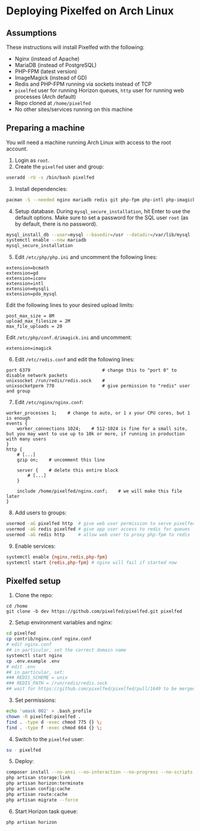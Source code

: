 # Deploying Pixelfed on Arch Linux

## Assumptions
These instructions will install Pixelfed with the following:
- Nginx (instead of Apache)
- MariaDB (instead of PostgreSQL)
- PHP-FPM (latest version)
- ImageMagick (instead of GD)
- Redis and PHP-FPM running via sockets instead of TCP
- `pixelfed` user for running Horizon queues, `http` user for running web processes (Arch default)
- Repo cloned at `/home/pixelfed`
- No other sites/services running on this machine

## Preparing a machine

You will need a machine running Arch Linux with access to the root account.

1. Login as `root`.
2. Create the `pixelfed` user and group:
```bash
useradd -rU -s /bin/bash pixelfed
```
3. Install dependencies:
```bash
pacman -S --needed nginx mariadb redis git php-fpm php-intl php-imagick composer jpegoptim optipng pngquant imagemagick unzip
```
4. Setup database. During `mysql_secure_installation`, hit Enter to use the default options. Make sure to set a password for the SQL user `root` (as by default, there is no password).
```bash
mysql_install_db --user=mysql --basedir=/usr --datadir=/var/lib/mysql
systemctl enable --now mariadb
mysql_secure_installation
```
5. Edit `/etc/php/php.ini` and uncomment the following lines:
```
extension=bcmath
extension=gd
extension=iconv
extension=intl
extension=mysqli
extension=pdo_mysql
```
Edit the following lines to your desired upload limits:
```
post_max_size = 8M
upload_max_filesize = 2M
max_file_uploads = 20
```
Edit `/etc/php/conf.d/imagick.ini` and uncomment:
```
extension=imagick
```
6. Edit `/etc/redis.conf` and edit the following lines:
```
port 6379                           # change this to "port 0" to disable network packets
unixsocket /run/redis/redis.sock    # 
unixsocketperm 770                  # give permission to "redis" user and group
```
7. Edit `/etc/nginx/nginx.conf`:
```nginx
worker_processes 1;    # change to auto, or 1 x your CPU cores, but 1 is enough
events {
    worker_connections 1024;    # 512-1024 is fine for a small site, but you may want to use up to 10k or more, if running in production with many users
}
http {
    # [...]
    gzip on;    # uncomment this line

    server {    # delete this entire block
        # [...]
    }

    include /home/pixelfed/nginx.conf;    # we will make this file later
}
```
8. Add users to groups:
```bash
usermod -aG pixelfed http  # give web user permission to serve pixelfed
usermod -aG redis pixelfed # give app user access to redis for queues
usermod -aG redis http     # allow web user to proxy php-fpm to redis
```
9. Enable services:
```bash
systemctl enable {nginx,redis,php-fpm}
systemctl start {redis,php-fpm} # nginx will fail if started now
```

## Pixelfed setup
1. Clone the repo:
```
cd /home
git clone -b dev https://github.com/pixelfed/pixelfed.git pixelfed
```
2. Setup environment variables and nginx:
```bash
cd pixelfed
cp contrib/nginx.conf nginx.conf
# edit nginx.conf
## in particular, set the correct domain name
systemctl start nginx
cp .env.example .env
# edit .env
## in particular, set:
### REDIS_SCHEME = unix
### REDIS_PATH = /run/redis/redis.sock
## wait for https://github.com/pixelfed/pixelfed/pull/1649 to be merged, though
```
3. Set permissions:
```bash
echo 'umask 002' > .bash_profile
chown -R pixelfed:pixelfed .
find . -type d -exec chmod 775 {} \;
find . -type f -exec chmod 664 {} \;
```
4. Switch to the `pixelfed` user:
```bash
su - pixelfed
```
5. Deploy:
```bash
composer install --no-ansi --no-interaction --no-progress --no-scripts --optimize-autoloader
php artisan storage:link
php artisan horizon:terminate
php artisan config:cache
php artisan route:cache
php artisan migrate --force
```
6. Start Horizon task queue:
```bash
php artisan horizon
```
